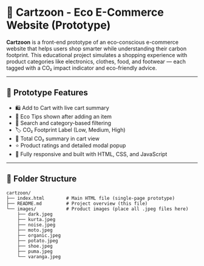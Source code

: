 # 🛒 Cartzoon - Eco E-Commerce Website (Prototype)

**Cartzoon** is a front-end prototype of an eco-conscious e-commerce website that helps users shop smarter while understanding their carbon footprint. This educational project simulates a shopping experience with product categories like electronics, clothes, food, and footwear — each tagged with a CO₂ impact indicator and eco-friendly advice.

---

## 🌟 Prototype Features

- 🛍️ Add to Cart with live cart summary
- 🌱 Eco Tips shown after adding an item
- 🔎 Search and category-based filtering
- 🏷️ CO₂ Footprint Label (Low, Medium, High)
- 🧾 Total CO₂ summary in cart view
- ⭐ Product ratings and detailed modal popup
- 📱 Fully responsive and built with HTML, CSS, and JavaScript

---

## 📂 Folder Structure

```plaintext
cartzoon/
├── index.html        # Main HTML file (single-page prototype)
├── README.md         # Project overview (this file)
└── images/           # Product images (place all .jpeg files here)
    ├── dark.jpeg
    ├── kurta.jpeg
    ├── noise.jpeg
    ├── moto.jpeg
    ├── organic.jpeg
    ├── potato.jpeg
    ├── shoe.jpeg
    ├── puma.jpeg
    └── varanga.jpeg


